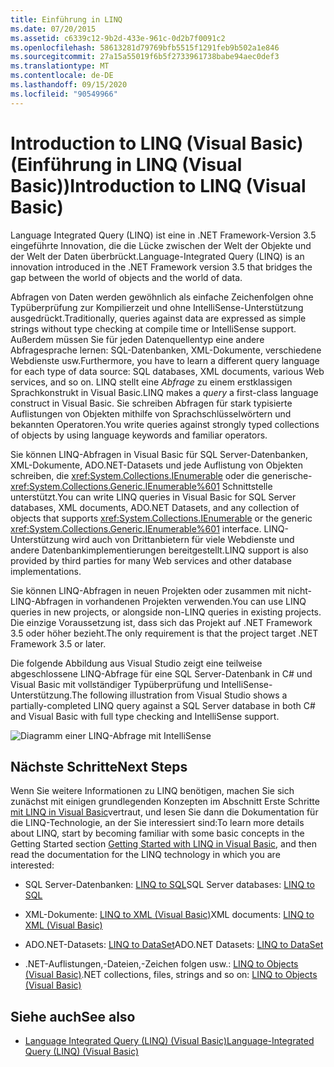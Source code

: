 ```yaml
---
title: Einführung in LINQ
ms.date: 07/20/2015
ms.assetid: c6339c12-9b2d-433e-961c-0d2b7f0091c2
ms.openlocfilehash: 58613281d79769bfb5515f1291feb9b502a1e846
ms.sourcegitcommit: 27a15a55019f6b5f2733961738babe94aec0def3
ms.translationtype: MT
ms.contentlocale: de-DE
ms.lasthandoff: 09/15/2020
ms.locfileid: "90549966"
---
```

# <a name="introduction-to-linq-visual-basic"></a><span data-ttu-id="43b14-102">Introduction to LINQ (Visual Basic) (Einführung in LINQ (Visual Basic))</span><span class="sxs-lookup"><span data-stu-id="43b14-102">Introduction to LINQ (Visual Basic)</span></span>
<span data-ttu-id="43b14-103">Language Integrated Query (LINQ) ist eine in .NET Framework-Version 3.5 eingeführte Innovation, die die Lücke zwischen der Welt der Objekte und der Welt der Daten überbrückt.</span><span class="sxs-lookup"><span data-stu-id="43b14-103">Language-Integrated Query (LINQ) is an innovation introduced in the .NET Framework version 3.5 that bridges the gap between the world of objects and the world of data.</span></span>  
  
 <span data-ttu-id="43b14-104">Abfragen von Daten werden gewöhnlich als einfache Zeichenfolgen ohne Typüberprüfung zur Kompilierzeit und ohne IntelliSense-Unterstützung ausgedrückt.</span><span class="sxs-lookup"><span data-stu-id="43b14-104">Traditionally, queries against data are expressed as simple strings without type checking at compile time or IntelliSense support.</span></span> <span data-ttu-id="43b14-105">Außerdem müssen Sie für jeden Datenquellentyp eine andere Abfragesprache lernen: SQL-Datenbanken, XML-Dokumente, verschiedene Webdienste usw.</span><span class="sxs-lookup"><span data-stu-id="43b14-105">Furthermore, you have to learn a different query language for each type of data source: SQL databases, XML documents, various Web services, and so on.</span></span> <span data-ttu-id="43b14-106">LINQ stellt eine *Abfrage* zu einem erstklassigen Sprachkonstrukt in Visual Basic.</span><span class="sxs-lookup"><span data-stu-id="43b14-106">LINQ makes a *query* a first-class language construct in Visual Basic.</span></span> <span data-ttu-id="43b14-107">Sie schreiben Abfragen für stark typisierte Auflistungen von Objekten mithilfe von Sprachschlüsselwörtern und bekannten Operatoren.</span><span class="sxs-lookup"><span data-stu-id="43b14-107">You write queries against strongly typed collections of objects by using language keywords and familiar operators.</span></span>  
  
 <span data-ttu-id="43b14-108">Sie können LINQ-Abfragen in Visual Basic für SQL Server-Datenbanken, XML-Dokumente, ADO.NET-Datasets und jede Auflistung von Objekten schreiben, die <xref:System.Collections.IEnumerable> oder die generische- <xref:System.Collections.Generic.IEnumerable%601> Schnittstelle unterstützt.</span><span class="sxs-lookup"><span data-stu-id="43b14-108">You can write LINQ queries in Visual Basic for SQL Server databases, XML documents, ADO.NET Datasets, and any collection of objects that supports <xref:System.Collections.IEnumerable> or the generic <xref:System.Collections.Generic.IEnumerable%601> interface.</span></span> <span data-ttu-id="43b14-109">LINQ-Unterstützung wird auch von Drittanbietern für viele Webdienste und andere Datenbankimplementierungen bereitgestellt.</span><span class="sxs-lookup"><span data-stu-id="43b14-109">LINQ support is also provided by third parties for many Web services and other database implementations.</span></span>  
  
 <span data-ttu-id="43b14-110">Sie können LINQ-Abfragen in neuen Projekten oder zusammen mit nicht-LINQ-Abfragen in vorhandenen Projekten verwenden.</span><span class="sxs-lookup"><span data-stu-id="43b14-110">You can use LINQ queries in new projects, or alongside non-LINQ queries in existing projects.</span></span> <span data-ttu-id="43b14-111">Die einzige Voraussetzung ist, dass sich das Projekt auf .NET Framework 3.5 oder höher bezieht.</span><span class="sxs-lookup"><span data-stu-id="43b14-111">The only requirement is that the project target .NET Framework 3.5 or later.</span></span>  
  
 <span data-ttu-id="43b14-112">Die folgende Abbildung aus Visual Studio zeigt eine teilweise abgeschlossene LINQ-Abfrage für eine SQL Server-Datenbank in C# und Visual Basic mit vollständiger Typüberprüfung und IntelliSense-Unterstützung.</span><span class="sxs-lookup"><span data-stu-id="43b14-112">The following illustration from Visual Studio shows a partially-completed LINQ query against a SQL Server database in both C# and Visual Basic with full type checking and IntelliSense support.</span></span>  
  
 ![Diagramm einer LINQ-Abfrage mit IntelliSense](./media/introduction-to-linq/linq-query-intellisense.png)  
  
## <a name="next-steps"></a><span data-ttu-id="43b14-114">Nächste Schritte</span><span class="sxs-lookup"><span data-stu-id="43b14-114">Next Steps</span></span>  
 <span data-ttu-id="43b14-115">Wenn Sie weitere Informationen zu LINQ benötigen, machen Sie sich zunächst mit einigen grundlegenden Konzepten im Abschnitt Erste Schritte [mit LINQ in Visual Basic](getting-started-with-linq.md)vertraut, und lesen Sie dann die Dokumentation für die LINQ-Technologie, an der Sie interessiert sind:</span><span class="sxs-lookup"><span data-stu-id="43b14-115">To learn more details about LINQ, start by becoming familiar with some basic concepts in the Getting Started section [Getting Started with LINQ in Visual Basic](getting-started-with-linq.md), and then read the documentation for the LINQ technology in which you are interested:</span></span>  
  
- <span data-ttu-id="43b14-116">SQL Server-Datenbanken: [LINQ to SQL](../../../../framework/data/adonet/sql/linq/index.md)</span><span class="sxs-lookup"><span data-stu-id="43b14-116">SQL Server databases: [LINQ to SQL](../../../../framework/data/adonet/sql/linq/index.md)</span></span>  
  
- <span data-ttu-id="43b14-117">XML-Dokumente: [LINQ to XML (Visual Basic)](../../../../standard/linq/linq-xml-overview.md)</span><span class="sxs-lookup"><span data-stu-id="43b14-117">XML documents: [LINQ to XML (Visual Basic)](../../../../standard/linq/linq-xml-overview.md)</span></span>  
  
- <span data-ttu-id="43b14-118">ADO.NET-Datasets: [LINQ to DataSet](../../../../framework/data/adonet/linq-to-dataset.md)</span><span class="sxs-lookup"><span data-stu-id="43b14-118">ADO.NET Datasets: [LINQ to DataSet](../../../../framework/data/adonet/linq-to-dataset.md)</span></span>  
  
- <span data-ttu-id="43b14-119">.NET-Auflistungen,-Dateien,-Zeichen folgen usw.: [LINQ to Objects (Visual Basic)](linq-to-objects.md)</span><span class="sxs-lookup"><span data-stu-id="43b14-119">.NET collections, files, strings and so on: [LINQ to Objects (Visual Basic)](linq-to-objects.md)</span></span>  
  
## <a name="see-also"></a><span data-ttu-id="43b14-120">Siehe auch</span><span class="sxs-lookup"><span data-stu-id="43b14-120">See also</span></span>

- [<span data-ttu-id="43b14-121">Language Integrated Query (LINQ) (Visual Basic)</span><span class="sxs-lookup"><span data-stu-id="43b14-121">Language-Integrated Query (LINQ) (Visual Basic)</span></span>](index.md)
